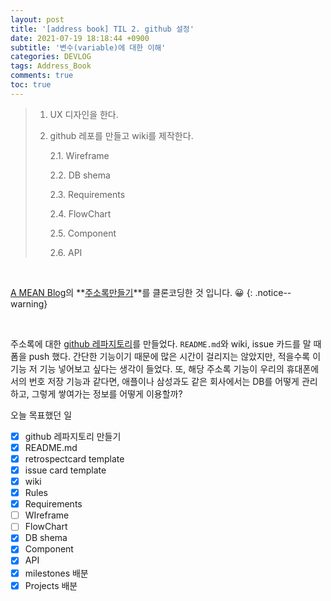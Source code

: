 ```yaml
---
layout: post
title: '[address book] TIL 2. github 설정'
date: 2021-07-19 18:18:44 +0900
subtitle: '변수(variable)에 대한 이해'
categories: DEVLOG
tags: Address_Book
comments: true
toc: true
---
```


> 1. UX 디자인을 한다.
> 
> 2. github 레포를 만들고 wiki를 제작한다.
> 
>    2.1. Wireframe
> 
>    2.2. DB shema
> 
>    2.3. Requirements
> 
>    2.4. FlowChart
> 
>    2.5. Component
> 
>    2.6. API
> 


 <br>

[A MEAN Blog](https://www.a-mean-blog.com/ko/blog)의 **[주소록만들기](https://www.a-mean-blog.com/ko/blog/Node-JS-%EC%B2%AB%EA%B1%B8%EC%9D%8C/%EC%A3%BC%EC%86%8C%EB%A1%9D-%EB%A7%8C%EB%93%A4%EA%B8%B0)**를 클론코딩한 것 입니다. 😀 
{: .notice--warning}

<br>



주소록에 대한 [github 레파지토리](https://github.com/riverpark94/address_book)를 만들었다. `README.md`와 wiki, issue 카드를 말 때 폼을 push 했다. 간단한 기능이기 때문에 많은 시간이 걸리지는 않았지만, 적을수록 이 기능 저 기능 넣어보고 싶다는 생각이 들었다. 또, 해당 주소록 기능이 우리의 휴대폰에서의 번호 저장 기능과 같다면, 애플이나 삼성과도 같은 회사에서는 DB를 어떻게 관리하고, 그렇게 쌓여가는 정보를 어떻게 이용할까?



오늘 목표했던 일 

- [x] github 레파지토리 만들기
- [x] README.md
- [x] retrospectcard template
- [x] issue card template
- [x] wiki
- [x] Rules
- [x] Requirements
- [ ] WIreframe
- [ ] FlowChart
- [x] DB shema
- [x] Component
- [x] API
- [x] milestones 배분
- [x] Projects 배분
